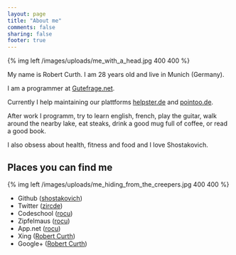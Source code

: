 ```yaml
---
layout: page
title: "About me"
comments: false
sharing: false
footer: true
---
```

{% img left /images/uploads/me_with_a_head.jpg 400 400 %}

My name is Robert Curth. I am 28 years old and live in Munich (Germany).

I am a programmer at [Gutefrage.net][1].

Currently I help maintaining our plattforms [helpster.de][2] and [pointoo.de][3].

After work I programm, try to learn english, french, play the guitar, walk around the nearby lake, eat steaks, drink a good mug full of coffee, or read a good book.

I also obsess about health, fitness and food and I love Shostakovich.

## Places you can find me

{% img left /images/uploads/me_hiding_from_the_creepers.jpg 400 400 %}

* Github ([shostakovich][4])
* Twitter ([zircde][5])
* Codeschool ([rocu][6])
* Zipfelmaus ([rocu][7])
* App.net ([rocu][8])
* Xing ([Robert Curth][9])
* Google+ ([Robert Curth][10])

[1]: http://www.gutefrage.net
[2]: http://www.helpster.de
[3]: http://pointoo.dei
[4]: https://github.com/shostakovich
[5]: https://twitter.com/zircde
[6]: http://www.codeschool.com/users/rocu
[7]: http://www.zipfelmaus.com
[8]: https://alpha.app.net/rocu
[9]: https://www.xing.com/profile/Robert_Curth
[10]: https://plus.google.com/100361028306639573183
